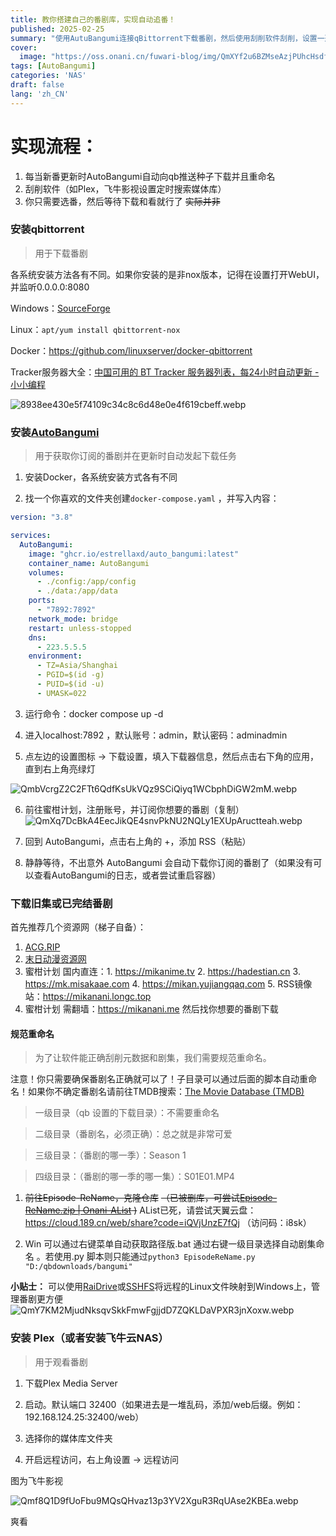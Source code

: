 ```yaml
---
title: 教你搭建自己的番剧库，实现自动追番！
published: 2025-02-25
summary: "使用AutuBangumi连接qBittorrent下载番剧，然后使用刮削软件刮削，设置一遍，享受终身"
cover:
  image: "https://oss.onani.cn/fuwari-blog/img/QmXYf2u6BZMseAzjPUhcHsdfdhQpc3XkdjuEi4VvE1BkTn.webp"
tags: [AutoBangumi]
categories: 'NAS'
draft: false 
lang: 'zh_CN'
---
```


# 实现流程：

1. 每当新番更新时AutoBangumi自动向qb推送种子下载并且重命名
2. 刮削软件（如Plex，飞牛影视设置定时搜索媒体库）
3. 你只需要选番，然后等待下载和看就行了 ~~实际并非~~

### 安装qbittorrent

> 用于下载番剧

各系统安装方法各有不同。如果你安装的是非nox版本，记得在设置打开WebUI，并监听0.0.0.0:8080

Windows：[SourceForge](https://sourceforge.net/projects/qbittorrent/files/qbittorrent-win32)

Linux：`apt/yum install qbittorrent-nox`

Docker：https://github.com/linuxserver/docker-qbittorrent

Tracker服务器大全：[中国可用的 BT Tracker 服务器列表，每24小时自动更新 - 小小编程](https://www.yaozuopan.top/index.php/archives/1014/#:~:text=%E4%B8%AD%E5%9B%BD%E5%8F%AF%E7%94%A8%E7%9A%84%20BT%20T)

![8938ee430e5f74109c34c8c6d48e0e4f619cbeff.webp](https://oss.onani.cn/fuwari-blog/img/29e0e4c26c15463ff692aabcee747950e2d029d3.webp)

### 安装[AutoBangumi](https://www.autobangumi.org/)

> 用于获取你订阅的番剧并在更新时自动发起下载任务

1. 安装Docker，各系统安装方式各有不同

2. 找一个你喜欢的文件夹创建`docker-compose.yaml` ，并写入内容：

```yaml
version: "3.8"

services:
  AutoBangumi:
    image: "ghcr.io/estrellaxd/auto_bangumi:latest"
    container_name: AutoBangumi
    volumes:
      - ./config:/app/config
      - ./data:/app/data
    ports:
      - "7892:7892"
    network_mode: bridge
    restart: unless-stopped
    dns:
      - 223.5.5.5
    environment:
      - TZ=Asia/Shanghai
      - PGID=$(id -g)
      - PUID=$(id -u)
      - UMASK=022
```

3. 运行命令：docker compose up -d

4. 进入localhost:7892 ，默认账号：admin，默认密码：adminadmin

5. 点左边的设置图标 -> 下载设置，填入下载器信息，然后点击右下角的应用，直到右上角亮绿灯

![QmbVcrgZ2C2FTt6QdfKsUkVQz9SCiQiyq1WCbphDiGW2mM.webp](https://oss.onani.cn/fuwari-blog/img/94f407121de7816ee2dff78f948dcc2ded27b28f.webp)

6. 前往蜜柑计划，注册账号，并订阅你想要的番剧（复制）
   ![QmXq7DcBkA4EecJikQE4snvPkNU2NQLy1EXUpAructteah.webp](https://oss.onani.cn/fuwari-blog/img/0e22eab8db6ed2441f3d3be0b10d51944867df0a.webp)

7. 回到 AutoBangumi，点击右上角的 +，添加 RSS（粘贴）

8. 静静等待，不出意外 AutoBangumi 会自动下载你订阅的番剧了（如果没有可以查看AutoBangumi的日志，或者尝试重启容器）

### 下载旧集或已完结番剧

首先推荐几个资源网（梯子自备）：

1. [ACG.RIP](https://acg.rip)
2. [末日动漫资源网](https://share.acgnx.se)
3. 蜜柑计划 国内直连：1. https://mikanime.tv 2. https://hadestian.cn 3. https://mk.misakaae.com 4. https://mikan.yujiangqaq.com 5. RSS镜像站：https://mikanani.longc.top
4. 蜜柑计划 需翻墙：https://mikanani.me
   然后找你想要的番剧下载

#### 规范重命名

> 为了让软件能正确刮削元数据和剧集，我们需要规范重命名。

注意！你只需要确保番剧名正确就可以了！子目录可以通过后面的脚本自动重命名！如果你不确定番剧名请前往TMDB搜索：[The Movie Database (TMDB) ](themoviedb.org)

> 一级目录（qb 设置的下载目录）：不需要重命名

> 二级目录（番剧名，必须正确）：总之就是非常可爱

> 三级目录：（番剧的哪一季）：Season 1

> 四级目录：（番剧的哪一季的哪一集）：S01E01.MP4

1. ~~前往Episode-ReName，克隆仓库~~  ~~（已被删库，可尝试[Episode-ReName.zip | Onani-AList](https://alist.onani.cn/Episode-ReName.zip) )~~ AList已死，请尝试天翼云盘： https://cloud.189.cn/web/share?code=iQVjUnzE7fQj （访问码：i8sk）

2. Win 可以通过右键菜单自动获取路径版.bat 通过右键一级目录选择自动剧集命名 。若使用.py 脚本则只能通过`python3 EpisodeReName.py "D:/qbdownloads/bangumi"`

**小贴士：** 可以使用[RaiDrive](https://onani.cn/RaiDrive)或[SSHFS](/SSHFS)将远程的Linux文件映射到Windows上，管理番剧更方便
![QmY7KM2MjudNksqvSkkFmwFgjjdD7ZQKLDaVPXR3jnXoxw.webp](https://oss.onani.cn/fuwari-blog/img/5cf6dfe73164f6a869a59817df53f939e936ab00.webp)

### 安装 Plex（或者安装飞牛云NAS）

> 用于观看番剧

1. 下载Plex Media Server

2. 启动。默认端口 32400（如果进去是一堆乱码，添加/web后缀。例如：192.168.124.25:32400/web）

3. 选择你的媒体库文件夹

4. 开启远程访问，右上角设置 -> 远程访问

图为飞牛影视

![Qmf8Q1D9fUoFbu9MQsQHvaz13p3YV2XguR3RqUAse2KBEa.webp](https://oss.onani.cn/fuwari-blog/img/acbde8bfd7395a8b5c744b9f1c550f3caac6c342.webp)

爽看
